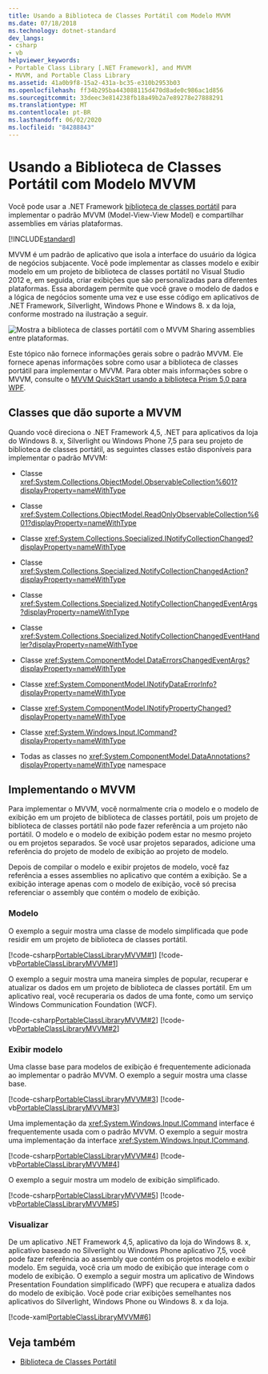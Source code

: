 ```yaml
---
title: Usando a Biblioteca de Classes Portátil com Modelo MVVM
ms.date: 07/18/2018
ms.technology: dotnet-standard
dev_langs:
- csharp
- vb
helpviewer_keywords:
- Portable Class Library [.NET Framework], and MVVM
- MVVM, and Portable Class Library
ms.assetid: 41a0b9f8-15a2-431a-bc35-e310b2953b03
ms.openlocfilehash: ff34b295ba443088115d470d8ade0c986ac1d856
ms.sourcegitcommit: 33deec3e814238fb18a49b2a7e89278e27888291
ms.translationtype: MT
ms.contentlocale: pt-BR
ms.lasthandoff: 06/02/2020
ms.locfileid: "84288843"
---
```

# <a name="using-portable-class-library-with-model-view-view-model"></a>Usando a Biblioteca de Classes Portátil com Modelo MVVM
Você pode usar a .NET Framework [biblioteca de classes portátil](cross-platform-development-with-the-portable-class-library.md) para implementar o padrão MVVM (Model-View-View Model) e compartilhar assemblies em várias plataformas.

[!INCLUDE[standard](../../../includes/pcl-to-standard.md)]

 MVVM é um padrão de aplicativo que isola a interface do usuário da lógica de negócios subjacente. Você pode implementar as classes modelo e exibir modelo em um projeto de biblioteca de classes portátil no Visual Studio 2012 e, em seguida, criar exibições que são personalizadas para diferentes plataformas. Essa abordagem permite que você grave o modelo de dados e a lógica de negócios somente uma vez e use esse código em aplicativos de .NET Framework, Silverlight, Windows Phone e Windows 8. x da loja, conforme mostrado na ilustração a seguir.

 ![Mostra a biblioteca de classes portátil com o MVVM Sharing assemblies entre plataformas.](./media/using-portable-class-library-with-model-view-view-model/mvvm-share-assemblies-across-platforms.png)

 Este tópico não fornece informações gerais sobre o padrão MVVM. Ele fornece apenas informações sobre como usar a biblioteca de classes portátil para implementar o MVVM. Para obter mais informações sobre o MVVM, consulte o [MVVM QuickStart usando a biblioteca Prism 5,0 para WPF](https://docs.microsoft.com/previous-versions/msp-n-p/gg430857(v=pandp.40)).

## <a name="classes-that-support-mvvm"></a>Classes que dão suporte a MVVM
 Quando você direciona o .NET Framework 4,5, .NET para aplicativos da loja do Windows 8. x, Silverlight ou Windows Phone 7,5 para seu projeto de biblioteca de classes portátil, as seguintes classes estão disponíveis para implementar o padrão MVVM:

- Classe <xref:System.Collections.ObjectModel.ObservableCollection%601?displayProperty=nameWithType>

- Classe <xref:System.Collections.ObjectModel.ReadOnlyObservableCollection%601?displayProperty=nameWithType>

- Classe <xref:System.Collections.Specialized.INotifyCollectionChanged?displayProperty=nameWithType>

- Classe <xref:System.Collections.Specialized.NotifyCollectionChangedAction?displayProperty=nameWithType>

- Classe <xref:System.Collections.Specialized.NotifyCollectionChangedEventArgs?displayProperty=nameWithType>

- Classe <xref:System.Collections.Specialized.NotifyCollectionChangedEventHandler?displayProperty=nameWithType>

- Classe <xref:System.ComponentModel.DataErrorsChangedEventArgs?displayProperty=nameWithType>

- Classe <xref:System.ComponentModel.INotifyDataErrorInfo?displayProperty=nameWithType>

- Classe <xref:System.ComponentModel.INotifyPropertyChanged?displayProperty=nameWithType>

- Classe <xref:System.Windows.Input.ICommand?displayProperty=nameWithType>

- Todas as classes no <xref:System.ComponentModel.DataAnnotations?displayProperty=nameWithType> namespace

## <a name="implementing-mvvm"></a>Implementando o MVVM
 Para implementar o MVVM, você normalmente cria o modelo e o modelo de exibição em um projeto de biblioteca de classes portátil, pois um projeto de biblioteca de classes portátil não pode fazer referência a um projeto não portátil. O modelo e o modelo de exibição podem estar no mesmo projeto ou em projetos separados. Se você usar projetos separados, adicione uma referência do projeto de modelo de exibição ao projeto de modelo.

 Depois de compilar o modelo e exibir projetos de modelo, você faz referência a esses assemblies no aplicativo que contém a exibição. Se a exibição interage apenas com o modelo de exibição, você só precisa referenciar o assembly que contém o modelo de exibição.

### <a name="model"></a>Modelo
 O exemplo a seguir mostra uma classe de modelo simplificada que pode residir em um projeto de biblioteca de classes portátil.

 [!code-csharp[PortableClassLibraryMVVM#1](../../../samples/snippets/csharp/VS_Snippets_CLR/portableclasslibrarymvvm/cs/customer.cs#1)]
 [!code-vb[PortableClassLibraryMVVM#1](../../../samples/snippets/visualbasic/VS_Snippets_CLR/portableclasslibrarymvvm/vb/customer.vb#1)]

 O exemplo a seguir mostra uma maneira simples de popular, recuperar e atualizar os dados em um projeto de biblioteca de classes portátil. Em um aplicativo real, você recuperaria os dados de uma fonte, como um serviço Windows Communication Foundation (WCF).

 [!code-csharp[PortableClassLibraryMVVM#2](../../../samples/snippets/csharp/VS_Snippets_CLR/portableclasslibrarymvvm/cs/customerrepository.cs#2)]
 [!code-vb[PortableClassLibraryMVVM#2](../../../samples/snippets/visualbasic/VS_Snippets_CLR/portableclasslibrarymvvm/vb/customerrepository.vb#2)]

### <a name="view-model"></a>Exibir modelo
 Uma classe base para modelos de exibição é frequentemente adicionada ao implementar o padrão MVVM. O exemplo a seguir mostra uma classe base.

 [!code-csharp[PortableClassLibraryMVVM#3](../../../samples/snippets/csharp/VS_Snippets_CLR/portableclasslibrarymvvm/cs/viewmodelbase.cs#3)]
 [!code-vb[PortableClassLibraryMVVM#3](../../../samples/snippets/visualbasic/VS_Snippets_CLR/portableclasslibrarymvvm/vb/viewmodelbase.vb#3)]

 Uma implementação da <xref:System.Windows.Input.ICommand> interface é frequentemente usada com o padrão MVVM. O exemplo a seguir mostra uma implementação da interface <xref:System.Windows.Input.ICommand>.

 [!code-csharp[PortableClassLibraryMVVM#4](../../../samples/snippets/csharp/VS_Snippets_CLR/portableclasslibrarymvvm/cs/relaycommand.cs#4)]
 [!code-vb[PortableClassLibraryMVVM#4](../../../samples/snippets/visualbasic/VS_Snippets_CLR/portableclasslibrarymvvm/vb/relaycommand.vb#4)]

 O exemplo a seguir mostra um modelo de exibição simplificado.

 [!code-csharp[PortableClassLibraryMVVM#5](../../../samples/snippets/csharp/VS_Snippets_CLR/portableclasslibrarymvvm/cs/mainpageviewmodel.cs#5)]
 [!code-vb[PortableClassLibraryMVVM#5](../../../samples/snippets/visualbasic/VS_Snippets_CLR/portableclasslibrarymvvm/vb/customerviewmodel.vb#5)]  
  
### <a name="view"></a>Visualizar  
 De um aplicativo .NET Framework 4,5, aplicativo da loja do Windows 8. x, aplicativo baseado no Silverlight ou Windows Phone aplicativo 7,5, você pode fazer referência ao assembly que contém os projetos modelo e exibir modelo.  Em seguida, você cria um modo de exibição que interage com o modelo de exibição. O exemplo a seguir mostra um aplicativo de Windows Presentation Foundation simplificado (WPF) que recupera e atualiza dados do modelo de exibição. Você pode criar exibições semelhantes nos aplicativos do Silverlight, Windows Phone ou Windows 8. x da loja.  
  
 [!code-xaml[PortableClassLibraryMVVM#6](../../../samples/snippets/csharp/VS_Snippets_CLR/portableclasslibrarymvvm/cs/mainwindow.xaml#6)]  
  
## <a name="see-also"></a>Veja também

- [Biblioteca de Classes Portátil](cross-platform-development-with-the-portable-class-library.md)

